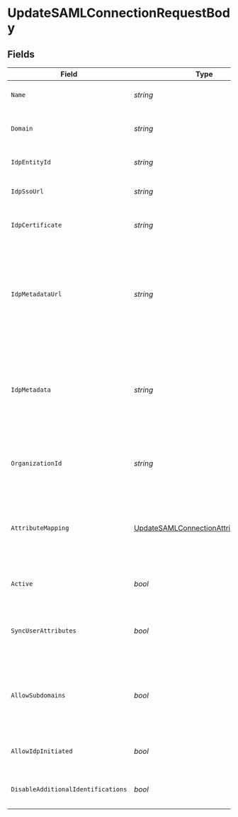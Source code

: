 # UpdateSAMLConnectionRequestBody


## Fields

| Field                                                                                                                               | Type                                                                                                                                | Required                                                                                                                            | Description                                                                                                                         | Example                                                                                                                             |
| ----------------------------------------------------------------------------------------------------------------------------------- | ----------------------------------------------------------------------------------------------------------------------------------- | ----------------------------------------------------------------------------------------------------------------------------------- | ----------------------------------------------------------------------------------------------------------------------------------- | ----------------------------------------------------------------------------------------------------------------------------------- |
| `Name`                                                                                                                              | *string*                                                                                                                            | :heavy_minus_sign:                                                                                                                  | The name of the new SAML Connection                                                                                                 | Example SAML Connection                                                                                                             |
| `Domain`                                                                                                                            | *string*                                                                                                                            | :heavy_minus_sign:                                                                                                                  | The domain to use for the new SAML Connection                                                                                       | example.com                                                                                                                         |
| `IdpEntityId`                                                                                                                       | *string*                                                                                                                            | :heavy_minus_sign:                                                                                                                  | The entity id as provided by the IdP                                                                                                | entity_123                                                                                                                          |
| `IdpSsoUrl`                                                                                                                         | *string*                                                                                                                            | :heavy_minus_sign:                                                                                                                  | The SSO url as provided by the IdP                                                                                                  | https://idp.example.com/sso                                                                                                         |
| `IdpCertificate`                                                                                                                    | *string*                                                                                                                            | :heavy_minus_sign:                                                                                                                  | The x509 certificated as provided by the IdP                                                                                        | MIIDBTCCAe2gAwIBAgIQ...                                                                                                             |
| `IdpMetadataUrl`                                                                                                                    | *string*                                                                                                                            | :heavy_minus_sign:                                                                                                                  | The URL which serves the IdP metadata. If present, it takes priority over the corresponding individual properties and replaces them | https://idp.example.com/metadata                                                                                                    |
| `IdpMetadata`                                                                                                                       | *string*                                                                                                                            | :heavy_minus_sign:                                                                                                                  | The XML content of the IdP metadata file. If present, it takes priority over the corresponding individual properties                | <EntityDescriptor>...</EntityDescriptor>                                                                                            |
| `OrganizationId`                                                                                                                    | *string*                                                                                                                            | :heavy_minus_sign:                                                                                                                  | The ID of the organization to which users of this SAML Connection will be added                                                     |                                                                                                                                     |
| `AttributeMapping`                                                                                                                  | [UpdateSAMLConnectionAttributeMapping](../../Models/Operations/UpdateSAMLConnectionAttributeMapping.md)                             | :heavy_minus_sign:                                                                                                                  | Define the atrtibute name mapping between Identity Provider and Clerk's user properties                                             |                                                                                                                                     |
| `Active`                                                                                                                            | *bool*                                                                                                                              | :heavy_minus_sign:                                                                                                                  | Activate or de-activate the SAML Connection                                                                                         | true                                                                                                                                |
| `SyncUserAttributes`                                                                                                                | *bool*                                                                                                                              | :heavy_minus_sign:                                                                                                                  | Controls whether to update the user's attributes in each sign-in                                                                    | false                                                                                                                               |
| `AllowSubdomains`                                                                                                                   | *bool*                                                                                                                              | :heavy_minus_sign:                                                                                                                  | Allow users with an email address subdomain to use this connection in order to authenticate                                         | true                                                                                                                                |
| `AllowIdpInitiated`                                                                                                                 | *bool*                                                                                                                              | :heavy_minus_sign:                                                                                                                  | Enable or deactivate IdP-initiated flows                                                                                            | false                                                                                                                               |
| `DisableAdditionalIdentifications`                                                                                                  | *bool*                                                                                                                              | :heavy_minus_sign:                                                                                                                  | Enable or deactivate additional identifications                                                                                     |                                                                                                                                     |